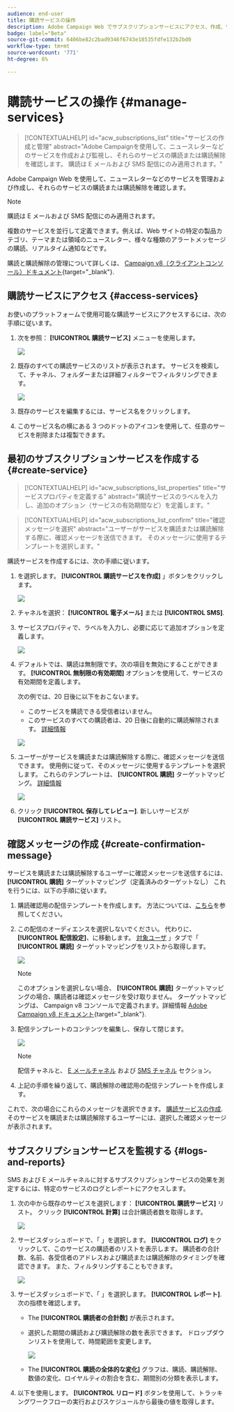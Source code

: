 ```yaml
---
audience: end-user
title: 購読サービスの操作
description: Adobe Campaign Web でサブスクリプションサービスにアクセス、作成、管理する方法について説明します
badge: label="Beta"
source-git-commit: 6406be82c2bad9346f6743e18535fdfe132b2bd0
workflow-type: tm+mt
source-wordcount: '771'
ht-degree: 6%

---
```



# 購読サービスの操作 {#manage-services}

>[!CONTEXTUALHELP]
>id="acw_subscriptions_list"
>title="サービスの作成と管理"
>abstract="Adobe Campaignを使用して、ニュースレターなどのサービスを作成および監視し、それらのサービスの購読または購読解除を確認します。 購読は E メールおよび SMS 配信にのみ適用されます。"

Adobe Campaign Web を使用して、ニュースレターなどのサービスを管理および作成し、それらのサービスの購読または購読解除を確認します。

>[!NOTE]
>
>購読は E メールおよび SMS 配信にのみ適用されます。

複数のサービスを並行して定義できます。例えば、Web サイトの特定の製品カテゴリ、テーマまたは領域のニュースレター、様々な種類のアラートメッセージの購読、リアルタイム通知などです。

購読と購読解除の管理について詳しくは、 [Campaign v8（クライアントコンソール）ドキュメント](https://experienceleague.adobe.com/docs/campaign/campaign-v8/audience/subscriptions.html){target="_blank"}.

## 購読サービスにアクセス {#access-services}

お使いのプラットフォームで使用可能な購読サービスにアクセスするには、次の手順に従います。

1. 次を参照： **[!UICONTROL 購読サービス]** メニューを使用します。

   ![](assets/service-list.png)

1. 既存のすべての購読サービスのリストが表示されます。 サービスを検索して、チャネル、フォルダーまたは詳細フィルターでフィルタリングできます。

   ![](assets/service-filters.png)

1. 既存のサービスを編集するには、サービス名をクリックします。

1. このサービス名の横にある 3 つのドットのアイコンを使用して、任意のサービスを削除または複製できます。<!--so all subscribers are unsuibscribed - need to mention?-->

## 最初のサブスクリプションサービスを作成する {#create-service}

>[!CONTEXTUALHELP]
>id="acw_subscriptions_list_properties"
>title="サービスプロパティを定義する"
>abstract="購読サービスのラベルを入力し、追加のオプション（サービスの有効期間など）を定義します。"

>[!CONTEXTUALHELP]
>id="acw_subscriptions_list_confirm"
>title="確認メッセージを選択"
>abstract="ユーザーがサービスを購読または購読解除する際に、確認メッセージを送信できます。 そのメッセージに使用するテンプレートを選択します。"

購読サービスを作成するには、次の手順に従います。

1. を選択します。 **[!UICONTROL 購読サービスを作成]** 」ボタンをクリックします。

   ![](assets/service-create-button.png)

1. チャネルを選択： **[!UICONTROL 電子メール]** または **[!UICONTROL SMS]**.

1. サービスプロパティで、ラベルを入力し、必要に応じて追加オプションを定義します。

   ![](assets/service-create-properties.png)

1. デフォルトでは、購読は無制限です。次の項目を無効にすることができます。 **[!UICONTROL 無制限の有効期間]** オプションを使用して、サービスの有効期間を定義します。

   次の例では、20 日後に以下をおこないます。
   * このサービスを購読できる受信者はいません。
   * このサービスのすべての購読者は、20 日後に自動的に購読解除されます。 [詳細情報](#automatic-unsubscription)

   ![](assets/service-create-validity-period.png)

1. ユーザーがサービスを購読または購読解除する際に、確認メッセージを送信できます。 使用例に従って、そのメッセージに使用するテンプレートを選択します。 これらのテンプレートは、 **[!UICONTROL 購読]** ターゲットマッピング。 [詳細情報](#create-confirmation-message)

   ![](assets/service-create-confirmation-msg.png)

1. クリック **[!UICONTROL 保存してレビュー]**. 新しいサービスが **[!UICONTROL 購読サービス]** リスト。

## 確認メッセージの作成 {#create-confirmation-message}

サービスを購読または購読解除するユーザーに確認メッセージを送信するには、 **[!UICONTROL 購読]** ターゲットマッピング（定義済みのターゲットなし） これを行うには、以下の手順に従います。

1. 購読確認用の配信テンプレートを作成します。 方法については、[こちら](../msg/delivery-template.md)を参照してください。

1. この配信のオーディエンスを選択しないでください。 代わりに、 **[!UICONTROL 配信設定]**、に移動します。 [対象ユーザ](../advanced-settings/delivery-settings.md#audience) 」タブで「 **[!UICONTROL 購読]** ターゲットマッピングをリストから取得します。

   ![](assets/service-confirmation-template-mapping.png)

   >[!NOTE]
   >
   >このオプションを選択しない場合、  **[!UICONTROL 購読]** ターゲットマッピングの場合、購読者は確認メッセージを受け取りません。 ターゲットマッピングは、 Campaign v8 コンソールで定義されます。詳細情報 [Adobe Campaign v8 ドキュメント](https://experienceleague.adobe.com/docs/campaign/campaign-v8/audience/add-profiles/target-mappings.html?lang=ja){target="_blank"}.

1. 配信テンプレートのコンテンツを編集し、保存して閉じます。

   ![](assets/service-confirmation-template.png)

   >[!NOTE]
   >
   >配信チャネルと、 [E メールチャネル](../email/create-email.md) および [SMS チャネル](../sms/create-sms.md) セクション。

1. 上記の手順を繰り返して、購読解除の確認用の配信テンプレートを作成します。

これで、次の場合にこれらのメッセージを選択できます。 [購読サービスの作成](#create-service). そのサービスを購読または購読解除するユーザーには、選択した確認メッセージが表示されます。

## サブスクリプションサービスを監視する {#logs-and-reports}

SMS および E メールチャネルに対するサブスクリプションサービスの効果を測定するには、特定のサービスのログとレポートにアクセスします。

1. 次の中から既存のサービスを選択します： **[!UICONTROL 購読サービス]** リスト。 クリック **[!UICONTROL 計算]** は合計購読者数を取得します。

   ![](assets/service-logs-reports-buttons.png)

1. サービスダッシュボードで、「 」を選択します。 **[!UICONTROL ログ]** をクリックして、このサービスの購読者のリストを表示します。 購読者の合計数、名前、各受信者のアドレスおよび購読または購読解除のタイミングを確認できます。 また、フィルタリングすることもできます。

   ![](assets/service-logs.png)

1. サービスダッシュボードで、「 」を選択します。 **[!UICONTROL レポート]**. 次の指標を確認します。

   * The **[!UICONTROL 購読者の合計数]** が表示されます。

   * 選択した期間の購読および購読解除の数を表示できます。 ドロップダウンリストを使用して、時間範囲を変更します。

     ![](assets/service-reports.png)

   * The **[!UICONTROL 購読の全体的な変化]** グラフは、購読、購読解除、数値の変化、ロイヤルティの割合を含む、期間別の分類を表示します。<!--what is Registered?-->

1. 以下を使用します。 **[!UICONTROL リロード]** ボタンを使用して、トラッキングワークフローの実行およびスケジュールから最後の値を取得します。








